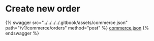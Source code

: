 # Create new order

{% swagger src="../../../../.gitbook/assets/commerce.json" path="/v1/commerce/orders" method="post" %}
[commerce.json](../../../../.gitbook/assets/commerce.json)
{% endswagger %}
